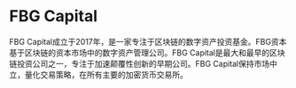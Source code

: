 # 

# FBG Capital

FBG Capital成立于2017年，是一家专注于区块链的数字资产投资基金。FBG资本基于区块链的资本市场中的数字资产管理公司。FBG Capital是最大和最早的区块链投资公司之一，专注于加速颠覆性创新的早期公司。FBG Capital保持市场中立，量化交易策略，在所有主要的加密货币交易所。



